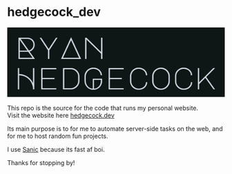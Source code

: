 # hedgecock_dev
![hedgecock_dev_logo](/readme_title.png)

This repo is the source for the code that runs my personal website.  
Visit the website here [hedgecock.dev](https://hedgecock.dev/)

Its main purpose is to for me to automate server-side tasks on the web, and for me to host random fun projects.

I use [Sanic](https://github.com/huge-success/sanic) because its fast af boi.

Thanks for stopping by!